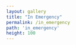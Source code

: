 ```yaml
---
layout: gallery
title: "In Emergency"
permalink: /in_emergency
path: 'in_emergency'
height: 100
---
```

